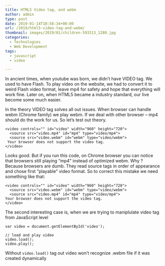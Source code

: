 ```yaml
---
title: HTML5 Video tag, and webm
author: admin
type: post
date: 2019-01-14T10:58:34+00:00
url: /2019/html5-video-tag-and-webm/
thumbnail: images/2019/01/children-593313_1280.jpg
categories:
  - Technologies
  - Web Development
tags:
  - javascript
  - video

---
```

In ancient times, when youtube was born, we didn&#8217;t have VIDEO tag. We used to have Flash. To play video on the website, we had to convert it to weird Flash video format, leave mp4 for safety and hope that everything will work fine. Later on, when HTML5 became a industry standard, our live become some much easier.

In the theory VIDEO tag solves all out issues. When browser can handle webm (Chrome family) we play webm. If we deal with other browser &#8211; mp4 should do the work for us. So let&#8217;s test out theory.

```
<video controls="" id="video" width="960" height="720">
  <source src="video.mp4" id="mp4" type="video/mp4">
  <source src="video.webm" id="webm" type="video/webm">
 Your browser does not support the video tag.
</video>
```

Looks good. But if you run this code, on Chrome browser you can notice that browsers still playing &#8220;mp4&#8221; instead of optimized webm. Why ? Because browsers are dumb. They read source tags in order of appearance and chose first &#8220;playable&#8221; video format. So to correct this mistake we need something like that:

```
<video controls="" id="video" width="960" height="720">
  <source src="video.webm" id="webm" type="video/webm">
  <source src="video.mp4" id="mp4" type="video/mp4">
Your browser does not support the video tag.
</video>
```

The second interesting case is, when we are trying to maniplulate video tag from JavaScript level


```
var video = document.getElementById('video');   
 
// load and play video
video.load();
video.play();
```

Without `video.load()` tag out video won&#8217;t recognize .webm file if it was created dynamically